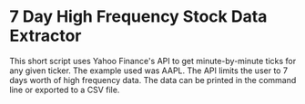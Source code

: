 # 7 Day High Frequency Stock Data Extractor

This short script uses Yahoo Finance's API to get minute-by-minute ticks for any given ticker. The example used was AAPL. The API limits the user to 7 days worth of high frequency data. The data can be printed in the command line or exported to a CSV file.
